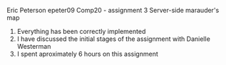 Eric Peterson
epeter09
Comp20 - assignment 3
Server-side marauder's map

1. Everything has been correctly implemented
2. I have discussed the initial stages of the assignment with 
   Danielle Westerman
3. I spent aproximately 6 hours on this assignment